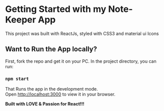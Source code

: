 # Getting Started with my Note-Keeper App

This project was built with ReactJs, styled with CSS3 and material ui Icons

## Want to Run the App locally?

First, fork the repo and get it on your PC.
In the project directory, you can run:

### `npm start`

That Runs the app in the development mode.\
Open [http://localhost:3000](http://localhost:3000) to view it in your browser.


**Built with LOVE & Passion for React!!!**